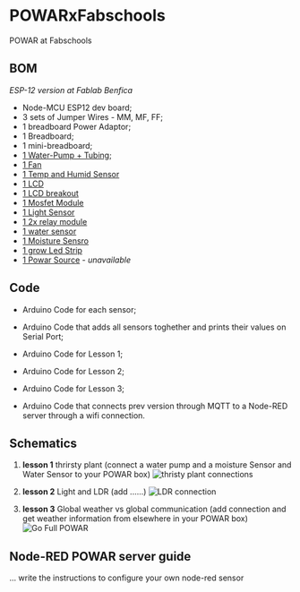 # POWARxFabschools
POWAR at Fabschools

## BOM
*ESP-12 version at Fablab Benfica*

- Node-MCU ESP12 dev board;
- 3 sets of Jumper Wires - MM, MF, FF;
- 1 breadboard Power Adaptor;
- 1 Breadboard;
- 1 mini-breadboard;
- [1 Water-Pump + Tubing](https://www.amazon.es/-/pt/gp/product/B08BZBN29C/ref=ppx_od_dt_b_asin_title_s00?ie=UTF8&psc=1);
- [1 Fan]()
- [1 Temp and Humid Sensor](https://www.amazon.es/-/pt/gp/product/B07TSF94KD/ref=ppx_od_dt_b_asin_title_s00?ie=UTF8&psc=1)
- [1 LCD]()
- [1 LCD breakout]()
- [1 Mosfet Module]()
- [1 Light Sensor]()
- [1 2x relay module]()
- [1 water sensor]()
- [1 Moisture Sensro](https://www.amazon.es/-/pt/gp/product/B07V6M5C4H/ref=ppx_od_dt_b_asin_title_s00?ie=UTF8&psc=1)
- [1 grow Led Strip]()
- [1 Powar Source]() - *unavailable*



## Code

- Arduino Code for each sensor;
- Arduino Code that adds all sensors toghether and prints their values on Serial Port;

- Arduino Code for Lesson 1;
- Arduino Code for Lesson 2;
- Arduino Code for Lesson 3;

- Arduino Code that connects prev version through MQTT to a Node-RED server through a wifi connection.

## Schematics

1. **lesson 1** thrirsty plant
(connect a water pump and a moisture Sensor and Water Sensor to your POWAR box)
![thristy plant connections]()

2. **lesson 2** Light and LDR
(add ......)
![LDR connection]()


3. **lesson 3** Global weather vs global communication
(add connection and get weather information from elsewhere in your POWAR box)
![Go Full POWAR]()


## Node-RED POWAR server guide

... write the instructions to configure your own node-red sensor


